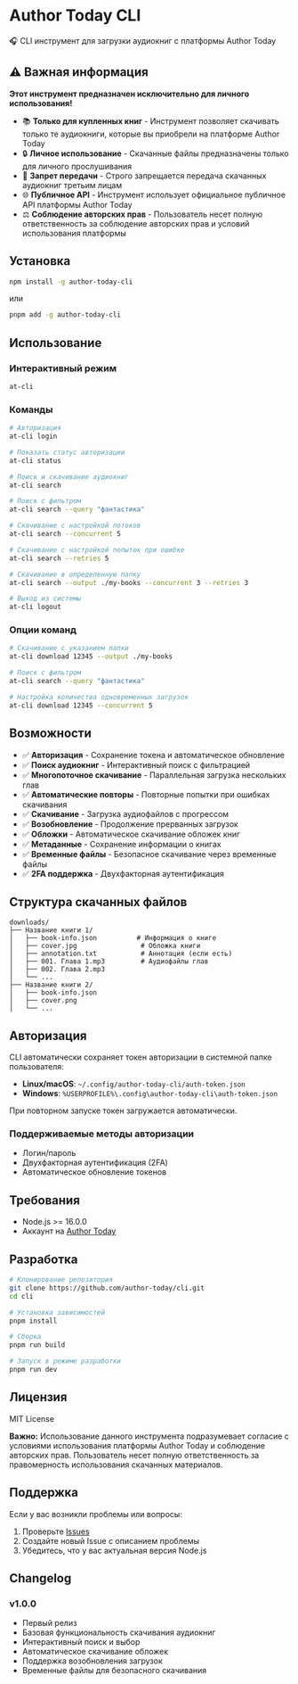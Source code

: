 # Author Today CLI

🎧 CLI инструмент для загрузки аудиокниг с платформы Author Today

## ⚠️ Важная информация

**Этот инструмент предназначен исключительно для личного использования!**

- 📚 **Только для купленных книг** - Инструмент позволяет скачивать только те аудиокниги, которые вы приобрели на платформе Author Today
- 🔒 **Личное использование** - Скачанные файлы предназначены только для личного прослушивания
- 🚫 **Запрет передачи** - Строго запрещается передача скачанных аудиокниг третьим лицам
- 🌐 **Публичное API** - Инструмент использует официальное публичное API платформы Author Today
- ⚖️ **Соблюдение авторских прав** - Пользователь несет полную ответственность за соблюдение авторских прав и условий использования платформы

## Установка

```bash
npm install -g author-today-cli
```

или

```bash
pnpm add -g author-today-cli
```

## Использование

### Интерактивный режим

```bash
at-cli
```

### Команды

```bash
# Авторизация
at-cli login

# Показать статус авторизации
at-cli status

# Поиск и скачивание аудиокниг
at-cli search

# Поиск с фильтром
at-cli search --query "фантастика"

# Скачивание с настройкой потоков
at-cli search --concurrent 5

# Скачивание с настройкой попыток при ошибке
at-cli search --retries 5

# Скачивание в определенную папку
at-cli search --output ./my-books --concurrent 3 --retries 3

# Выход из системы
at-cli logout
```

### Опции команд

```bash
# Скачивание с указанием папки
at-cli download 12345 --output ./my-books

# Поиск с фильтром
at-cli search --query "фантастика"

# Настройка количества одновременных загрузок
at-cli download 12345 --concurrent 5
```

## Возможности

- ✅ **Авторизация** - Сохранение токена и автоматическое обновление
- ✅ **Поиск аудиокниг** - Интерактивный поиск с фильтрацией
- ✅ **Многопоточное скачивание** - Параллельная загрузка нескольких глав
- ✅ **Автоматические повторы** - Повторные попытки при ошибках скачивания
- ✅ **Скачивание** - Загрузка аудиофайлов с прогрессом
- ✅ **Возобновление** - Продолжение прерванных загрузок
- ✅ **Обложки** - Автоматическое скачивание обложек книг
- ✅ **Метаданные** - Сохранение информации о книгах
- ✅ **Временные файлы** - Безопасное скачивание через временные файлы
- ✅ **2FA поддержка** - Двухфакторная аутентификация

## Структура скачанных файлов

```
downloads/
├── Название книги 1/
│   ├── book-info.json          # Информация о книге
│   ├── cover.jpg                # Обложка книги
│   ├── annotation.txt           # Аннотация (если есть)
│   ├── 001. Глава 1.mp3         # Аудиофайлы глав
│   ├── 002. Глава 2.mp3
│   └── ...
├── Название книги 2/
│   ├── book-info.json
│   ├── cover.png
│   └── ...
```

## Авторизация

CLI автоматически сохраняет токен авторизации в системной папке пользователя:
- **Linux/macOS**: `~/.config/author-today-cli/auth-token.json`
- **Windows**: `%USERPROFILE%\.config\author-today-cli\auth-token.json`

При повторном запуске токен загружается автоматически.

### Поддерживаемые методы авторизации

- Логин/пароль
- Двухфакторная аутентификация (2FA)
- Автоматическое обновление токенов

## Требования

- Node.js >= 16.0.0
- Аккаунт на [Author Today](https://author.today)

## Разработка

```bash
# Клонирование репозитория
git clone https://github.com/author-today/cli.git
cd cli

# Установка зависимостей
pnpm install

# Сборка
pnpm run build

# Запуск в режиме разработки
pnpm run dev
```

## Лицензия

MIT License

**Важно:** Использование данного инструмента подразумевает согласие с условиями использования платформы Author Today и соблюдение авторских прав. Пользователь несет полную ответственность за правомерность использования скачанных материалов.

## Поддержка

Если у вас возникли проблемы или вопросы:

1. Проверьте [Issues](https://github.com/author-today/cli/issues)
2. Создайте новый Issue с описанием проблемы
3. Убедитесь, что у вас актуальная версия Node.js

## Changelog

### v1.0.0
- Первый релиз
- Базовая функциональность скачивания аудиокниг
- Интерактивный поиск и выбор
- Автоматическое скачивание обложек
- Поддержка возобновления загрузок
- Временные файлы для безопасного скачивания